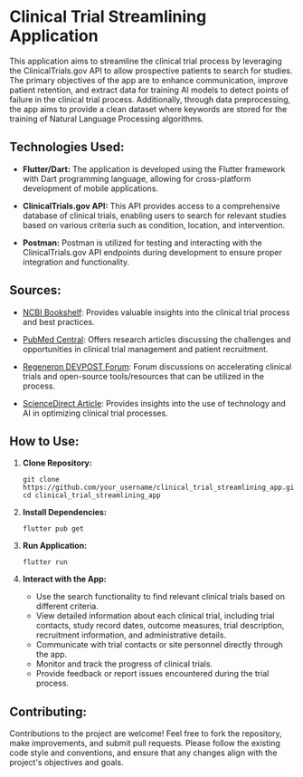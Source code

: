 # Clinical Trial Streamlining Application

This application aims to streamline the clinical trial process by leveraging the ClinicalTrials.gov API to allow prospective patients to search for studies. The primary objectives of the app are to enhance communication, improve patient retention, and extract data for training AI models to detect points of failure in the clinical trial process.
Additionally, through data preprocessing, the app aims to provide a clean dataset where keywords are stored for the training of Natural Language Processing algorithms.
## Technologies Used:

- **Flutter/Dart:** The application is developed using the Flutter framework with Dart programming language, allowing for cross-platform development of mobile applications.

- **ClinicalTrials.gov API:** This API provides access to a comprehensive database of clinical trials, enabling users to search for relevant studies based on various criteria such as condition, location, and intervention.

- **Postman:** Postman is utilized for testing and interacting with the ClinicalTrials.gov API endpoints during development to ensure proper integration and functionality.

## Sources:

- [NCBI Bookshelf](https://www.ncbi.nlm.nih.gov/books/NBK50888/): Provides valuable insights into the clinical trial process and best practices.

- [PubMed Central](https://www.ncbi.nlm.nih.gov/pmc/articles/PMC6092479/): Offers research articles discussing the challenges and opportunities in clinical trial management and patient recruitment.

- [Regeneron DEVPOST Forum](https://regeneron.devpost.com/forum_topics/38324-track-2-accelerating-clinical-trials-open-source-tools-and-resources): Forum discussions on accelerating clinical trials and open-source tools/resources that can be utilized in the process.

- [ScienceDirect Article](https://www.sciencedirect.com/science/article/pii/S2451865421001307): Provides insights into the use of technology and AI in optimizing clinical trial processes.

## How to Use:

1. **Clone Repository:**
   ```
   git clone https://github.com/your_username/clinical_trial_streamlining_app.git
   cd clinical_trial_streamlining_app
   ```

2. **Install Dependencies:**
   ```
   flutter pub get
   ```

3. **Run Application:**
   ```
   flutter run
   ```

4. **Interact with the App:**
    - Use the search functionality to find relevant clinical trials based on different criteria.
    - View detailed information about each clinical trial, including trial contacts, study record dates, outcome measures, trial description, recruitment information, and administrative details.
    - Communicate with trial contacts or site personnel directly through the app.
    - Monitor and track the progress of clinical trials.
    - Provide feedback or report issues encountered during the trial process.

## Contributing:

Contributions to the project are welcome! Feel free to fork the repository, make improvements, and submit pull requests. Please follow the existing code style and conventions, and ensure that any changes align with the project's objectives and goals.
